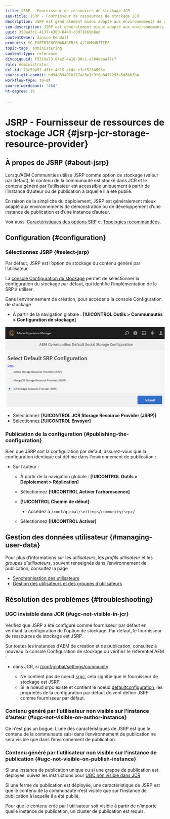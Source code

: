 ```yaml
---
title: JSRP - Fournisseur de ressources de stockage JCR
seo-title: JSRP - Fournisseur de ressources de stockage JCR
description: JSRP est généralement mieux adapté aux environnements de démonstration ou de développement d’une instance de publication et d’une instance d’auteur.
seo-description: JSRP est généralement mieux adapté aux environnements de démonstration ou de développement d’une instance de publication et d’une instance d’auteur.
uuid: 358a43c1-4137-4300-8443-c0d7166968ad
contentOwner: Janice Kendall
products: SG_EXPERIENCEMANAGER/6.4/COMMUNITIES
topic-tags: administering
content-type: reference
discoiquuid: f5316a73-84e2-4a18-98c1-a384eeaa77cf
role: Administrator
exl-id: 73c59497-43fe-4e15-afda-e3cf5264696e
source-git-commit: bd94d3949f0117aa3e1c9f0e84f7293a5d6b03b4
workflow-type: tm+mt
source-wordcount: '464'
ht-degree: 1%

---
```


# JSRP - Fournisseur de ressources de stockage JCR {#jsrp-jcr-storage-resource-provider}

## À propos de JSRP {#about-jsrp}

Lorsqu’AEM Communities utilise JSRP comme option de stockage (valeur par défaut), le contenu de la communauté est stocké dans JCR et le contenu généré par l’utilisateur est accessible uniquement à partir de l’instance d’auteur ou de publication à laquelle il a été publié.

En raison de la simplicité du déploiement, JSRP est généralement mieux adapté aux environnements de démonstration ou de développement d’une instance de publication et d’une instance d’auteur.

Voir aussi [Caractéristiques des options SRP](working-with-srp.md#characteristics-of-srp-options) et [Topologies recommandées](topologies.md).

## Configuration {#configuration}

### Sélectionnez JSRP {#select-jsrp}

Par défaut, JSRP est l’option de stockage du contenu généré par l’utilisateur.

La [console Configuration du stockage](srp-config.md) permet de sélectionner la configuration du stockage par défaut, qui identifie l’implémentation de la SRP à utiliser.

Dans l’environnement de création, pour accéder à la console Configuration de stockage

* À partir de la navigation globale : **[!UICONTROL Outils > Communautés > Configuration de stockage]**

![chlimage_1-234](assets/chlimage_1-234.png)

* Sélectionnez **[!UICONTROL JCR Storage Resource Provider (JSRP)]**
* Sélectionnez **[!UICONTROL Envoyer]**

### Publication de la configuration {#publishing-the-configuration}

Bien que JSRP soit la configuration par défaut, assurez-vous que la configuration identique est définie dans l’environnement de publication :

* Sur l’auteur :

   * À partir de la navigation globale : **[!UICONTROL Outils > Déploiement > Réplication]**
   * Sélectionnez **[!UICONTROL Activer l’arborescence]**
   * **[!UICONTROL Chemin de début]**:

      * Accédez à `/conf/global/settings/community/srpc/`
   * Sélectionnez **[!UICONTROL Activer]**


## Gestion des données utilisateur {#managing-user-data}

Pour plus d’informations sur les *utilisateurs*, les *profils utilisateur* et les *groupes d’utilisateurs*, souvent renseignés dans l’environnement de publication, consultez la page

* [Synchronisation des utilisateurs](sync.md)
* [Gestion des utilisateurs et des groupes d’utilisateurs](users.md)

## Résolution des problèmes {#troubleshooting}

### UGC invisible dans JCR {#ugc-not-visible-in-jcr}

Vérifiez que JSRP a été configuré comme fournisseur par défaut en vérifiant la configuration de l&#39;option de stockage. Par défaut, le fournisseur de ressources de stockage est JSRP.

Sur toutes les instances d’AEM de création et de publication, consultez à nouveau la console Configuration de stockage ou vérifiez le référentiel AEM :

* dans JCR, si [/conf/global/settings/community](http://localhost:4502/crx/de/index.jsp#/conf/global/settings/community)

   * Ne contient pas de noeud [srpc](http://localhost:4502/crx/de/index.jsp#/conf/global/settings/community/srpc), cela signifie que le fournisseur de stockage est JSRP.
   * Si le noeud srpc existe et contient le noeud [defaultconfiguration](http://localhost:4502/crx/de/index.jsp#/conf/global/settings/community/srpc/defaultconfiguration), les propriétés de la configuration par défaut doivent définir JSRP comme fournisseur par défaut.

### Contenu généré par l’utilisateur non visible sur l’instance d’auteur {#ugc-not-visible-on-author-instance}

Ce n&#39;est pas un bogue. L’une des caractéristiques de JSRP est que le contenu de la communauté saisi dans l’environnement de publication ne sera visible que dans l’environnement de publication.

### Contenu généré par l’utilisateur non visible sur l’instance de publication {#ugc-not-visible-on-publish-instance}

Si une instance de publication unique ou si une grappe de publication est déployée, suivez les instructions pour [UGC non visible dans JCR](#ugc-not-visible-in-jcr).

Si une ferme de publication est déployée, une caractéristique de JSRP est que le contenu de la communauté n’est visible que sur l’instance de publication à laquelle il a été publié.

Pour que le contenu créé par l’utilisateur soit visible à partir de n’importe quelle instance de publication, un cluster de publication est requis.

